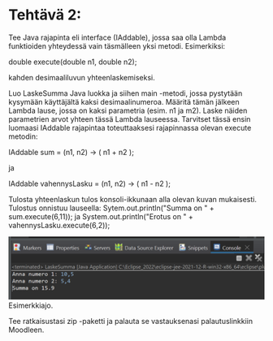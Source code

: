 # Tehtävä 2:
Tee Java rajapinta eli interface (IAddable), jossa saa olla Lambda funktioiden yhteydessä vain täsmälleen yksi metodi. Esimerkiksi: 

double execute(double n1, double n2); 

kahden desimaaliluvun yhteenlaskemiseksi. 

Luo LaskeSumma Java luokka ja siihen main -metodi, jossa pystytään kysymään käyttäjältä kaksi desimaalinumeroa. Määritä tämän jälkeen Lambda lause, jossa on kaksi parametria (esim. n1 ja m2). Laske näiden parametrien arvot yhteen tässä Lambda lauseessa. Tarvitset tässä ensin luomaasi IAddable rajapintaa toteuttaaksesi rajapinnassa olevan execute metodin:

IAddable sum =  (n1, n2) -> (  n1 + n2 );

ja 

IAddable vahennysLasku =  (n1, n2) -> (  n1 - n2 );

Tulosta yhteenlaskun tulos konsoli-ikkunaan alla olevan kuvan mukaisesti.
Tulostus onnistuu lauseella:
Sytem.out.println("Summa on " + sum.execute(6,11));
ja
System.out.println("Erotus on " + vahennysLasku.execute(6,2));

![Esimerkkiajo](./Kuva_01.PNG)<br>
Esimerkkiajo.


Tee ratkaisustasi zip -paketti ja palauta se vastauksenasi palautuslinkkiin Moodleen.